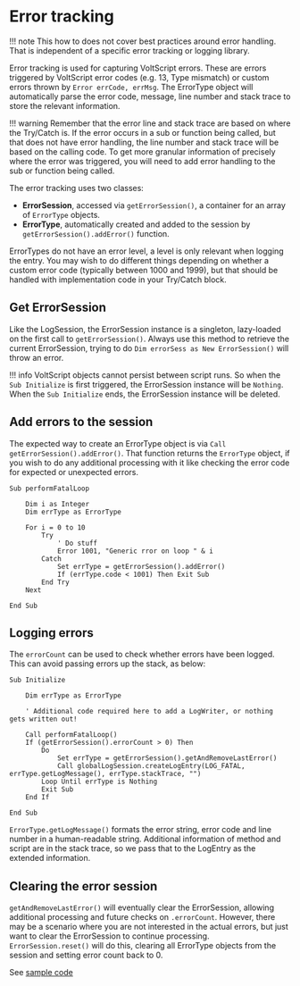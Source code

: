 # Error tracking

!!! note
    This how to does not cover best practices around error handling. That is independent of a specific error tracking or logging library.

Error tracking is used for capturing VoltScript errors. These are errors triggered by VoltScript error codes (e.g. 13, Type mismatch) or custom errors thrown by `Error errCode, errMsg`. The ErrorType object will automatically parse the error code, message, line number and stack trace to store the relevant information.

!!! warning
    Remember that the error line and stack trace are based on where the Try/Catch is. If the error occurs in a sub or function being called, but that does not have error handling, the line number and stack trace will be based on the calling code. To get more granular information of precisely where the error was triggered, you will need to add error handling to the sub or function being called.

The error tracking uses two classes:

- **ErrorSession**, accessed via `getErrorSession()`, a container for an array of `ErrorType` objects.
- **ErrorType**, automatically created and added to the session by `getErrorSession().addError()` function.

ErrorTypes do not have an error level, a level is only relevant when logging the entry. You may wish to do different things depending on whether a custom error code (typically between 1000 and 1999), but that should be handled with implementation code in your Try/Catch block.

## Get ErrorSession

Like the LogSession, the ErrorSession instance is a singleton, lazy-loaded on the first call to `getErrorSession()`. Always use this method to retrieve the current ErrorSession, trying to do `Dim errorSess as New ErrorSession()` will throw an error.

!!! info
    VoltScript objects cannot persist between script runs. So when the `Sub Initialize` is first triggered, the ErrorSession instance will be `Nothing`. When the `Sub Initialize` ends, the ErrorSession instance will be deleted.

## Add errors to the session

The expected way to create an ErrorType object is via `Call getErrorSession().addError()`. That function returns the `ErrorType` object, if you wish to do any additional processing with it like checking the error code for expected or unexpected errors.

```vbscript
Sub performFatalLoop

    Dim i as Integer
    Dim errType as ErrorType

    For i = 0 to 10
        Try
            ' Do stuff
            Error 1001, "Generic rror on loop " & i
        Catch
            Set errType = getErrorSession().addError()
            If (errType.code < 1001) Then Exit Sub
        End Try
    Next

End Sub
```

## Logging errors

The `errorCount` can be used to check whether errors have been logged. This can avoid passing errors up the stack, as below:

``` vbscript
Sub Initialize

    Dim errType as ErrorType

    ' Additional code required here to add a LogWriter, or nothing gets written out!

    Call performFatalLoop()
    If (getErrorSession().errorCount > 0) Then
        Do
            Set errType = getErrorSession().getAndRemoveLastError()
            Call globalLogSession.createLogEntry(LOG_FATAL, errType.getLogMessage(), errType.stackTrace, "")
        Loop Until errType is Nothing
        Exit Sub
    End If

End Sub
```

`ErrorType.getLogMessage()` formats the error string, error code and line number in a human-readable string. Additional information of method and script are in the stack trace, so we pass that to the LogEntry as the extended information.

## Clearing the error session

`getAndRemoveLastError()` will eventually clear the ErrorSession, allowing additional processing and future checks on `.errorCount`. However, there may be a scenario where you are not interested in the actual errors, but just want to clear the ErrorSession to continue processing. `ErrorSession.reset()` will do this, clearing all ErrorType objects from the session and setting error count back to 0.

See [sample code](../assets/example_code/errors.txt)